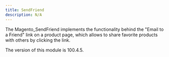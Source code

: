 ```yaml
---
title: SendFriend
description: N/A
---
```


The Magento_SendFriend implements the functionality behind the "Email to a Friend" link on a product page, which allows to share favorite products with others by clicking the link.

<InlineAlert slots="text" />
The version of this module is 100.4.5.
